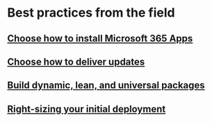 # Best practices from the field
## [Choose how to install Microsoft 365 Apps](install-options.md)
## [Choose how to deliver updates](choose-how-to-deliver-updates.md)
## [Build dynamic, lean, and universal packages](build-dynamic-lean-universal-packages.md)
## [Right-sizing your initial deployment](right-sizing-initial-deployment.md)
